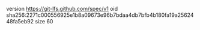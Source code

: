 version https://git-lfs.github.com/spec/v1
oid sha256:2271c000556925e1b8a09673e96b7bdaa4db7bfb4b180fa19a2562448fa5eb92
size 60
